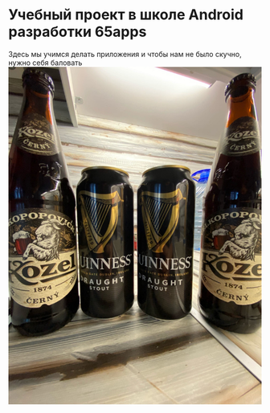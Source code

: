 # Учебный проект в школе Android разработки 65apps
Здесь мы учимся делать приложения и чтобы нам не было скучно, нужно себя баловать
![eS-fBJJi7bQ](img/eS-fBJJi7bQ.jpg)
